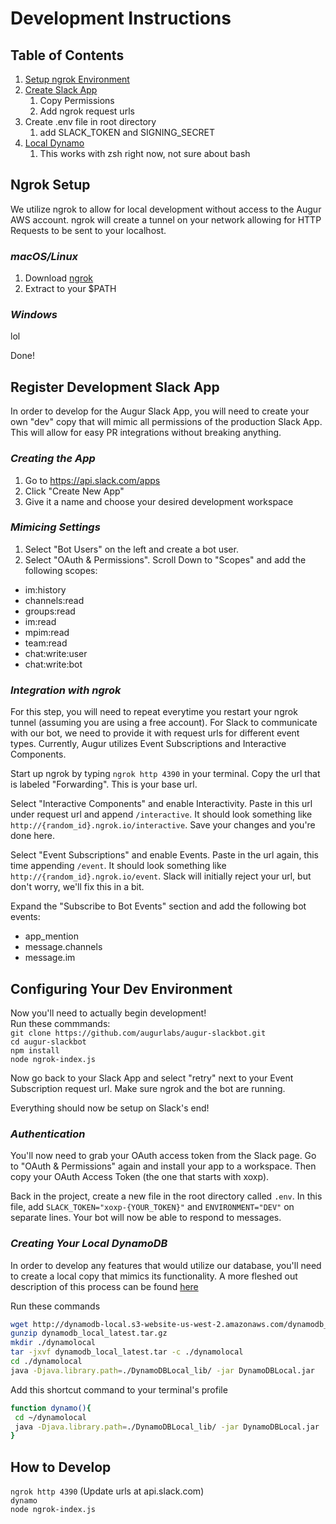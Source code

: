 # Development Instructions

## Table of Contents
1. [Setup ngrok Environment](https://api.slack.com/tutorials/tunneling-with-ngrok)
2. [Create Slack App](https://api.slack.com/apps)
    1. Copy Permissions
    2. Add ngrok request urls
4. Create .env file in root directory
    1. add SLACK_TOKEN and SIGNING_SECRET
3. [Local Dynamo](https://medium.com/@vschroeder/install-a-local-dynamodb-development-database-on-your-machine-82dc38d59503)
    1. This works with zsh right now, not sure about bash


## Ngrok Setup

We utilize ngrok to allow for local development without access to the Augur AWS account. ngrok will create a tunnel on your network allowing for HTTP Requests to be sent to your localhost.
### *macOS/Linux*
1. Download [ngrok](https://ngrok.com/download) 
2. Extract to your $PATH
  
### *Windows*
lol

Done!

## Register Development Slack App
In order to develop for the Augur Slack App, you will need to create your own "dev" copy that will mimic all permissions of the production Slack App. This will allow for easy PR integrations without breaking anything.  
### *Creating the App*
1. Go to https://api.slack.com/apps
2. Click "Create New App"
3. Give it a name and choose your desired development workspace

### *Mimicing Settings*
1. Select "Bot Users" on the left and create a bot user.
2. Select "OAuth & Permissions". Scroll Down to "Scopes" and add the following scopes:
- im:history
- channels:read
- groups:read
- im:read
- mpim:read
- team:read
- chat:write:user
- chat:write:bot
### *Integration with ngrok*
For this step, you will need to repeat everytime you restart your ngrok tunnel (assuming you are using a free account). For Slack to communicate with our bot, we need to provide it with request urls for different event types. Currently, Augur utilizes Event Subscriptions and Interactive Components.   

Start up ngrok by typing `ngrok http 4390` in your terminal. Copy the url that is labeled "Forwarding". This is your base url.

Select "Interactive Components" and enable Interactivity. Paste in this url under request url and append `/interactive`. It should look something like `http://{random_id}.ngrok.io/interactive`. Save your changes and you're done here.

Select "Event Subscriptions" and enable Events. Paste in the url again, this time appending `/event`. It should look something like `http://{random_id}.ngrok.io/event`. Slack will initially reject your url, but don't worry, we'll fix this in a bit.

Expand the "Subscribe to Bot Events" section and add the following bot events:
- app_mention
- message.channels
- message.im

## Configuring Your Dev Environment
Now you'll need to actually begin development!   
Run these commmands:  
`git clone https://github.com/augurlabs/augur-slackbot.git`  
`cd augur-slackbot`  
`npm install`  
`node ngrok-index.js`  

Now go back to your Slack App and select "retry" next to your Event Subscription request url. Make sure ngrok and the bot are running.

Everything should now be setup on Slack's end!

### *Authentication*
You'll now need to grab your OAuth access token from the Slack page. Go to "OAuth & Permissions" again and install your app to a workspace. Then copy your OAuth Access Token (the one that starts with xoxp). 

Back in the project, create a new file in the root directory called `.env`. In this file, add `SLACK_TOKEN="xoxp-{YOUR_TOKEN}"` and `ENVIRONMENT="DEV"` on separate lines. Your bot will now be able to respond to messages.

### *Creating Your Local DynamoDB*
In order to develop any features that would utilize our database, you'll need to create a local copy that mimics its functionality. A more fleshed out description of this process can be found [here](https://medium.com/@vschroeder/install-a-local-dynamodb-development-database-on-your-machine-82dc38d59503) 

Run these commands 
```bash
wget http://dynamodb-local.s3-website-us-west-2.amazonaws.com/dynamodb_local_latest.tar.gz  
gunzip dynamodb_local_latest.tar.gz  
mkdir ./dynamolocal  
tar -jxvf dynamodb_local_latest.tar -c ./dynamolocal
cd ./dynamolocal
java -Djava.library.path=./DynamoDBLocal_lib/ -jar DynamoDBLocal.jar
```
Add this shortcut command to your terminal's profile 
```bash
function dynamo(){
 cd ~/dynamolocal
 java -Djava.library.path=./DynamoDBLocal_lib/ -jar DynamoDBLocal.jar
}
```


## How to Develop
`ngrok http 4390`  (Update urls at api.slack.com)   
`dynamo `   
`node ngrok-index.js  `
